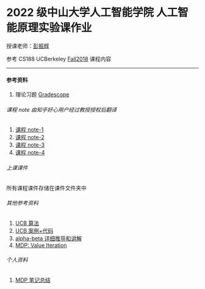 # 2022 级中山大学人工智能学院 人工智能原理实验课作业

授课老师：[彭振辉](https://zhenhuipeng.com/ "Markdown")

参考 CS188 UCBerkeley [Fall2018](https://inst.eecs.berkeley.edu/~cs188/fa18/index.html "Markdown") 课程内容

---

#### 参考资料

1. 理论习题 [Gradescope](https://www.gradescope.com/courses/33660 "Markdown")

###### 课程 note 由知乎好心用户经过教授授权后翻译

1. [课程 note-1](https://zhuanlan.zhihu.com/p/61895500 "Markdown")
2. [课程 note-2](https://zhuanlan.zhihu.com/p/64368643 "Markdown")
3. [课程 note-3](https://zhuanlan.zhihu.com/p/148256240 "Markdown")
4. [课程 note-4](https://zhuanlan.zhihu.com/p/272652797 "Markdown")

###### 上课课件

所有课程课件存储在课件文件夹中

###### 其他参考资料

1. [UCB 算法](https://zhuanlan.zhihu.com/p/589652397 "Markdown")
2. [UCB 案例+代码](https://zhuanlan.zhihu.com/p/32356077 "Markdown")
3. [alpha-beta 详细推导和讲解](https://blog.csdn.net/weixin_42165981/article/details/103263211 "Markdown")
4. [MDP: Value Iteration](https://zhuanlan.zhihu.com/p/33229439 "Markdown")

###### 个人资料

1. [MDP 笔记总结](https://github.com/SueBwj/CS188/blob/main/MDP.pdf "Markdown")
